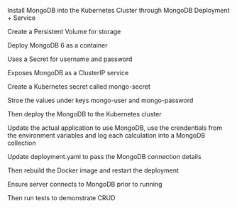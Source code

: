 Install MongoDB into the Kubernetes Cluster through MongoDB Deployment + Service 

Create a Persistent Volume for storage 

Deploy MongoDB 6 as a container 

Uses a Secret for username and password 

Exposes MongoDB as a ClusterIP service 

Create a Kubernetes secret called mongo-secret 

Stroe the values under keys mongo-user and mongo-password 

Then deploy the MongoDB to the Kubernetes cluster 

Update the actual application to use MongoDB, use the crendentials from the environment variables and log each calculation into a MongoDB collection

Update deployment.yaml to pass the MongoDB connection details 

Then rebuild the Docker image and restart the deployment 

Ensure server connects to MongoDB prior to running 

Then run tests to demonstrate CRUD 
